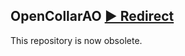 ## OpenCollarAO [▶ Redirect](https://github.com/OpenCollar/opencollar/tree/master/src/ao "My source has a new home!")


This repository is now obsolete.
